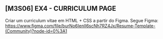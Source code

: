## [M3S06] EX4 - CURRICULUM PAGE

Criar um curriculum vitae em HTML + CSS a partir do Figma.
Segue Figma: https://www.figma.com/file/burNo6IenlI6scNh7RZ4Jx/Resume-Template-(Community)?node-id=0%3A1
